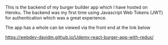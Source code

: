 This is the backend of my burger builder app which I have hosted on Heroku. The backend was my first time using Javascript Web Tokens (JWT) for authentication which was a great experience.

The app has a whole can be viewed via the front end at the link below

https://webdev-davidm.github.io/Udemy-react-burger-app-with-redux/
